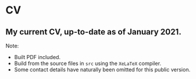 # CV

## My current CV, up-to-date as of January 2021.

Note:

* Built PDF included.
* Build from the source files in ``src`` using the ``XeLaTeX`` compiler.
* Some contact details have naturally been omitted for this public version.
